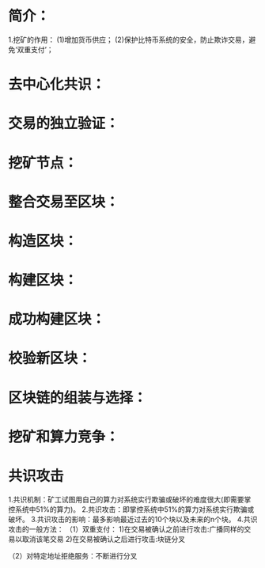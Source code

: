 # 简介：
1.挖矿的作用：
  (1)增加货币供应；
  (2)保护比特币系统的安全，防止欺诈交易，避免‘双重支付’；

# 去中心化共识：
# 交易的独立验证：
# 挖矿节点：


# 整合交易至区块：

# 构造区块：
# 构建区块：
# 成功构建区块：

# 校验新区块：
# 区块链的组装与选择：

# 挖矿和算力竞争：
# 共识攻击

1.共识机制：矿工试图用自己的算力对系统实行欺骗或破坏的难度很大(即需要掌控系统中51%的算力)。
2.共识攻击：即掌控系统中51%的算力对系统实行欺骗或破坏。
3.共识攻击的影响：最多影响最近过去的10个块以及未来的n个块。
4.共识攻击的一般方法：
（1）双重支付：
  1)在交易被确认之前进行攻击:广播同样的交易以取消该笔交易
  2)在交易被确认之后进行攻击:块链分叉

（2）对特定地址拒绝服务：不断进行分叉
